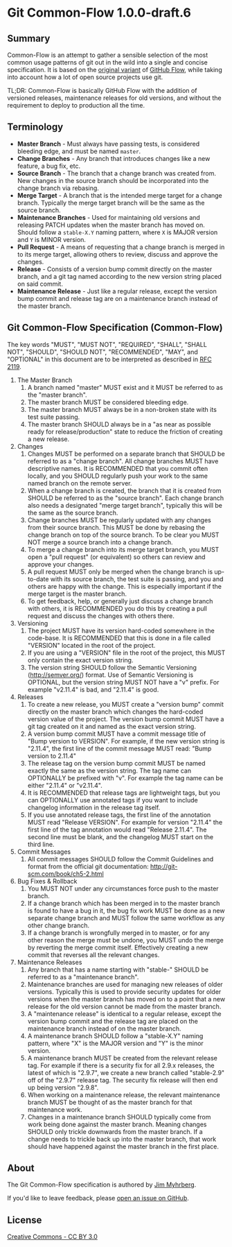Git Common-Flow 1.0.0-draft.6
=============================

Summary
-------

Common-Flow is an attempt to gather a sensible selection of the most common
usage patterns of git out in the wild into a single and concise
specification. It is based on
the [original variant](http://scottchacon.com/2011/08/31/github-flow.html)
of [GitHub Flow](https://guides.github.com/introduction/flow/), while taking
into account how a lot of open source projects use git.

TL;DR: Common-Flow is basically GitHub Flow with the addition of versioned
releases, maintenance releases for old versions, and without the requirement to
deploy to production all the time.

Terminology
-----------

- **Master Branch** - Must always have passing tests, is considered bleeding
  edge, and must be named `master`.
- **Change Branches** - Any branch that introduces changes like a new feature, a
  bug fix, etc.
- **Source Branch** - The branch that a change branch was created from. New
  changes in the source branch should be incorporated into the change branch via
  rebasing.
- **Merge Target** - A branch that is the intended merge target for a change
  branch. Typically the merge target branch will be the same as the source
  branch.
- **Maintenance Branches** - Used for maintaining old versions and releasing
  PATCH updates when the master branch has moved on. Should follow a
  `stable-X.Y` naming pattern, where `X` is MAJOR version and `Y` is MINOR
  version.
- **Pull Request** - A means of requesting that a change branch is merged in to
  its merge target, allowing others to review, discuss and approve the changes.
- **Release** - Consists of a version bump commit directly on the master branch,
  and a git tag named according to the new version string placed on said commit.
- **Maintenance Release** - Just like a regular release, except the version bump
  commit and release tag are on a maintenance branch instead of the master
  branch.

Git Common-Flow Specification (Common-Flow)
-------------------------------------------

The key words "MUST", "MUST NOT", "REQUIRED", "SHALL", "SHALL NOT", "SHOULD",
"SHOULD NOT", "RECOMMENDED", "MAY", and "OPTIONAL" in this document are to be
interpreted as described in [RFC 2119](https://tools.ietf.org/html/rfc2119).

1. The Master Branch
    1. A branch named "master" MUST exist and it MUST be referred to as the
       "master branch".
    2. The master branch MUST be considered bleeding edge.
    3. The master branch MUST always be in a non-broken state with its test
       suite passing.
    4. The master branch SHOULD always be in a "as near as possible ready for
       release/production" state to reduce the friction of creating a new
       release.
2. Changes
    1. Changes MUST be performed on a separate branch that SHOULD be referred to
       as a "change branch". All change branches MUST have descriptive names. It
       is RECOMMENDED that you commit often locally, and you SHOULD regularly
       push your work to the same named branch on the remote server.
    2. When a change branch is created, the branch that it is created from
       SHOULD be referred to as the "source branch". Each change branch also
       needs a designated "merge target branch", typically this will be the same
       as the source branch.
    3. Change branches MUST be regularly updated with any changes from their
       source branch. This MUST be done by rebasing the change branch on top of
       the source branch. To be clear you MUST NOT merge a source branch into a
       change branch.
    4. To merge a change branch into its merge target branch, you MUST open a
       "pull request" (or equivalent) so others can review and approve your
       changes.
    5. A pull request MUST only be merged when the change branch is up-to-date
       with its source branch, the test suite is passing, and you and others are
       happy with the change. This is especially important if the merge target
       is the master branch.
    6. To get feedback, help, or generally just discuss a change branch with
       others, it is RECOMMENDED you do this by creating a pull request and
       discuss the changes with others there.
3. Versioning
    1. The project MUST have its version hard-coded somewhere in the
       code-base. It is RECOMMENDED that this is done in a file called "VERSION"
       located in the root of the project.
    2. If you are using a "VERSION" file in the root of the project, this MUST
       only contain the exact version string.
    3. The version string SHOULD follow the Semantic Versioning
       (http://semver.org/) format. Use of Semantic Versioning is OPTIONAL, but
       the version string MUST NOT have a "v" prefix. For example "v2.11.4" is
       bad, and "2.11.4" is good.
4. Releases
    1. To create a new release, you MUST create a "version bump" commit directly
       on the master branch which changes the hard-coded version value of the
       project. The version bump commit MUST have a git tag created on it and
       named as the exact version string.
    2. A version bump commit MUST have a commit message title of "Bump version
       to VERSION". For example, if the new version string is "2.11.4", the
       first line of the commit message MUST read: "Bump version to 2.11.4"
    3. The release tag on the version bump commit MUST be named exactly the same
       as the version string. The tag name can OPTIONALLY be prefixed with
       "v". For example the tag name can be either "2.11.4" or "v2.11.4".
    4. It is RECOMMENDED that release tags are lightweight tags, but you can
       OPTIONALLY use annotated tags if you want to include changelog
       information in the release tag itself.
    5. If you use annotated release tags, the first line of the annotation MUST
       read "Release VERSION". For example for version "2.11.4" the first line
       of the tag annotation would read "Release 2.11.4". The second line must
       be blank, and the changelog MUST start on the third line.
5. Commit Messages
    1. All commit messages SHOULD follow the Commit Guidelines and format from
       the official git documentation: http://git-scm.com/book/ch5-2.html
6. Bug Fixes & Rollback
    1. You MUST NOT under any circumstances force push to the master branch.
    2. If a change branch which has been merged in to the master branch is found
       to have a bug in it, the bug fix work MUST be done as a new separate
       change branch and MUST follow the same workflow as any other change
       branch.
    3. If a change branch is wrongfully merged in to master, or for any other
       reason the merge must be undone, you MUST undo the merge by reverting the
       merge commit itself. Effectively creating a new commit that reverses all
       the relevant changes.
7. Maintenance Releases
    1. Any branch that has a name starting with "stable-" SHOULD be referred to
       as a "maintenance branch".
    2. Maintenance branches are used for managing new releases of older
       versions. Typically this is used to provide security updates for older
       versions when the master branch has moved on to a point that a new
       release for the old version cannot be made from the master branch.
    3. A "maintenance release" is identical to a regular release, except the
       version bump commit and the release tag are placed on the maintenance
       branch instead of on the master branch.
    3. A maintenance branch SHOULD follow a "stable-X.Y" naming pattern, where
       "X" is the MAJOR version and "Y" is the minor version.
    4. A maintenance branch MUST be created from the relevant release tag. For
       example if there is a security fix for all 2.9.x releases, the latest of
       which is "2.9.7", we create a new branch called "stable-2.9" off of the
       "2.9.7" release tag. The security fix release will then end up being
       version "2.9.8".
    5. When working on a maintenance release, the relevant maintenance branch
       MUST be thought of as the master branch for that maintenance work.
    6. Changes in a maintenance branch SHOULD typically come from work being
       done against the master branch. Meaning changes SHOULD only trickle
       downwards from the master branch. If a change needs to trickle back up
       into the master branch, that work should have happened against the master
       branch in the first place.

About
-----

The Git Common-Flow specification is authored
by [Jim Myhrberg](http://jimeh.me).

If you'd like to leave feedback,
please [open an issue on GitHub](https://github.com/jimeh/common-flow/issues).

License
-------

[Creative Commons - CC BY 3.0](http://creativecommons.org/licenses/by/3.0/)
